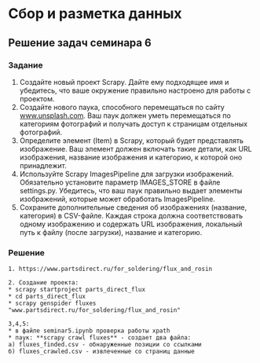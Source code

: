 # Сбор и разметка данных

## Решение задач семинара 6

### Задание

1. Создайте новый проект Scrapy. Дайте ему подходящее имя и убедитесь, что ваше окружение правильно настроено для работы с проектом.
2. Создайте нового паука, способного перемещаться по сайту www.unsplash.com. Ваш паук должен уметь перемещаться по категориям фотографий и получать доступ к страницам отдельных фотографий.
3. Определите элемент (Item) в Scrapy, который будет представлять изображение. Ваш элемент должен включать такие детали, как URL изображения, название изображения и категорию, к которой оно принадлежит.
4. Используйте Scrapy ImagesPipeline для загрузки изображений. Обязательно установите параметр IMAGES_STORE в файле settings.py. Убедитесь, что ваш паук правильно выдает элементы изображений, которые может обработать ImagesPipeline.
5. Сохраните дополнительные сведения об изображениях (название, категория) в CSV-файле. Каждая строка должна соответствовать одному изображению и содержать URL изображения, локальный путь к файлу (после загрузки), название и категорию.




### Решение
```
1. https://www.partsdirect.ru/for_soldering/flux_and_rosin

2. Создание проекта:
* scrapy startproject parts_direct_flux
* cd parts_direct_flux
* scrapy genspider fluxes "www.partsdirect.ru/for_soldering/flux_and_rosin"

3,4,5:
* в файле seminar5.ipynb проверка работы xpath
* паук: **scrapy crawl fluxes** - создает два файла:
а) fluxes_finded.csv - обнаруженные позиции со ссылками
б) fluxes_crawled.csv - извлеченные со страниц данные 
```
